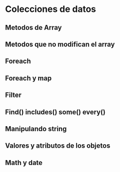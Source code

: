 # Colecciones de datos 


## Metodos de Array


## Metodos que no modifican el array


## Foreach


## Foreach y map


## Filter


## Find() includes() some() every()


## Manipulando string


## Valores y atributos de los objetos


## Math y date 

